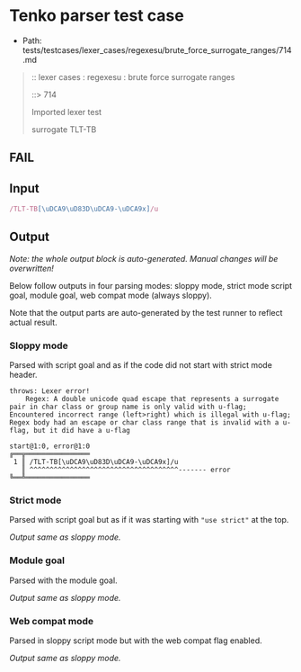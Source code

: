 # Tenko parser test case

- Path: tests/testcases/lexer_cases/regexesu/brute_force_surrogate_ranges/714.md

> :: lexer cases : regexesu : brute force surrogate ranges
>
> ::> 714
>
> Imported lexer test
>
> surrogate TLT-TB

## FAIL

## Input

`````js
/TLT-TB[\uDCA9\uD83D\uDCA9-\uDCA9x]/u
`````

## Output

_Note: the whole output block is auto-generated. Manual changes will be overwritten!_

Below follow outputs in four parsing modes: sloppy mode, strict mode script goal, module goal, web compat mode (always sloppy).

Note that the output parts are auto-generated by the test runner to reflect actual result.

### Sloppy mode

Parsed with script goal and as if the code did not start with strict mode header.

`````
throws: Lexer error!
    Regex: A double unicode quad escape that represents a surrogate pair in char class or group name is only valid with u-flag; Encountered incorrect range (left>right) which is illegal with u-flag; Regex body had an escape or char class range that is invalid with a u-flag, but it did have a u-flag

start@1:0, error@1:0
╔══╦════════════════
 1 ║ /TLT-TB[\uDCA9\uD83D\uDCA9-\uDCA9x]/u
   ║ ^^^^^^^^^^^^^^^^^^^^^^^^^^^^^^^^^^^^^------- error
╚══╩════════════════

`````

### Strict mode

Parsed with script goal but as if it was starting with `"use strict"` at the top.

_Output same as sloppy mode._

### Module goal

Parsed with the module goal.

_Output same as sloppy mode._

### Web compat mode

Parsed in sloppy script mode but with the web compat flag enabled.

_Output same as sloppy mode._
